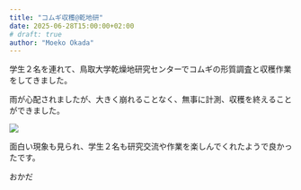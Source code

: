 ```yaml
---
title: "コムギ収穫@乾地研"
date: 2025-06-28T15:00:00+02:00
# draft: true
author: "Moeko Okada"
---
```


学生２名を連れて、鳥取大学乾燥地研究センターでコムギの形質調査と収穫作業をしてきました。  

雨が心配されましたが、大きく崩れることなく、無事に計測、収穫を終えることができました。

![](/img/my_post_folder/20250624_TottoriHarvest.jpg)

面白い現象も見られ、学生２名も研究交流や作業を楽しんでくれたようで良かったです。

おかだ
